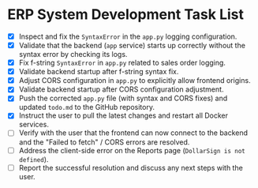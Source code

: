 # ERP System Development Task List

- [X] Inspect and fix the `SyntaxError` in the `app.py` logging configuration.
- [X] Validate that the backend (`app` service) starts up correctly without the syntax error by checking its logs.
- [X] Fix f-string `SyntaxError` in `app.py` related to sales order logging.
- [X] Validate backend startup after f-string syntax fix.
- [X] Adjust CORS configuration in `app.py` to explicitly allow frontend origins.
- [X] Validate backend startup after CORS configuration adjustment.
- [X] Push the corrected `app.py` file (with syntax and CORS fixes) and updated `todo.md` to the GitHub repository.
- [X] Instruct the user to pull the latest changes and restart all Docker services.
- [ ] Verify with the user that the frontend can now connect to the backend and the "Failed to fetch" / CORS errors are resolved.
- [ ] Address the client-side error on the Reports page (`DollarSign is not defined`).
- [ ] Report the successful resolution and discuss any next steps with the user.

